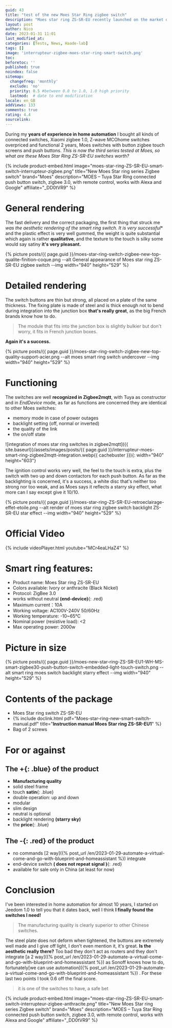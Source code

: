 ```yaml
---
guid: 43
title: "test of the new Moes Star Ring zigbee switch"
description: "Moes star ring ZS-SR-EU recently launched on the market does the new smart switch live up to our expectations?"
layout: post
author: Nico
date: 2023-01-31 11:01
last_modified_at: 
categories: [Tests, News, Haade-lab]
tags: []
image: 'interrupteur-zigbee-moes-star-ring-smart-switch.png'
toc: 
beforetoc: ''
published: true
noindex: false
sitemap:
  changefreq: 'monthly'
  exclude: 'no'
  priority: 0.5 #between 0.0 to 1.0, 1.0 high priority
  lastmod:  # date to end modification
locale: en_GB
addViews: 133
comments: true
rating: 4.4
sourcelink:
---
```


During my **years of experience in home automation** I bought all kinds of connected switches, Xiaomi zigbee 1.0, Z-wave MCOhome switches overpriced and functional 2 years, Moes switches with button zigbee touch screens and push buttons. *This is now the third series tested at Moes, so what are these Moes Star Ring ZS-SR-EU switches worth?*

{% include product-embed.html image="moes-star-ring-ZS-SR-EU-smart-switch-interrupteur-zigbee.png" title="New Moes Star ring series Zigbee switch" brand="Moes" description="MOES – Tuya Star Ring connected push button switch, zigbee 3.0, with remote control, works with Alexa and Google" affiliate="_DD0tVR9" %}

# General rendering

The fast delivery and the correct packaging, the first thing that struck me **was the aesthetic rendering* of the smart ring switch. It is very successful** and the plastic effect is very well gummed, the weight is quite substantial which again is rather **qualitative**, and the texture to the touch is silky some would say satiny **it's very pleasant.**

{% picture posts/{{ page.guid }}/moes-star-ring-switch-zigbee-new-top-qualite-finition-coque.png --alt General appearance of Moes star ring ZS-SR-EU zigbee switch --img width="940" height="529" %}

# Detailed rendering

The switch buttons are thin but strong, all placed on a plate of the same thickness.
The fixing plate is made of steel and is thick enough not to bend during integration into the junction box **that's really great**, as the big French brands know how to do.

> The module that fits into the junction box is slightly bulkier but don't worry, it fits in French junction boxes.

**Again it's a success.**

{% picture posts/{{ page.guid }}/moes-star-ring-switch-zigbee-new-top-quality-support-acier.png --alt moes smart ring switch undercover --img width="940" height="529" %}

# Functioning

The switches are well **recognized in Zigbee2mqtt**, with Tuya as constructor and in *EndDevice* mode, as far as functions are concerned they are identical to other Moes switches:

- memory mode in case of power outages
- backlight setting (off, normal or inverted)
- the quality of the link
- the on/off state

![integration of moes star ring switches in zigbee2mqtt]({{ site.baseurl}}/assets/images/posts/{{ page.guid }}/interrupteur-moes-smart-ring-zigbee2mqtt-integration.webp{{ cachebuster }}){: width="940" height="603"}

The ignition control works very well, the feel to the touch is extra, plus the switch with two up and down contactors for each push button. As far as the backlighting is concerned, it's a success, a white disc that's neither too strong nor too weak, and as Moes says it reflects a starry sky effect, what more can I say except give it 10/10.

{% picture posts/{{ page.guid }}/moes-star-ring-ZS-SR-EU-retroeclairage-effet-etoile.png --alt render of moes star ring zigbee switch backlight ZS-SR-EU star effect --img width="940" height="529" %}

# Official Video

{% include videoPlayer.html youtube="MCr4eaLHaZ4" %}

# Smart ring features:

- Product name: Moes Star ring ZS-SR-EU
- Colors available: Ivory or anthracite (Black Nickel)
- Protocol: ZigBee 3.0
- works without neutral **(end-device)**{: .red}
- Maximum current：10A
- Working voltage: AC100V-240V 50/60Hz
- Working temperature: -10~65℃
- Nominal power (resistive load): <2
- Max operating power: 2000w

# Picture in size

{% picture posts/{{ page.guid }}/moes-new-star-ring-ZS-SR-EU1-WH-MS-smart-zigbee30-push-button-switch-embedded-light-touch-switch.png --alt smart ring moes switch backlight starry effect --img width="940" height="529" %}

# Contents of the package

- Moes Star ring switch ZS-SR-EU
- {% include doclink.html pdf="Moes-star-ring-new-smart-switch-manual.pdf" title="<b>Instruction manual Moes Star ring ZS-SR-EU1</b>" %}
- Bag of 2 screws

# For or against

## The **+**{: .blue} of the product
- **Manufacturing quality**
- solid steel frame
- touch **satin**{: .blue}
- double operation: up and down
- modular
- slim design
- neutral is optional
- backlight rendering **(starry sky)**
- the **price**{: .blue}

## The **-**{: .red} of the product
- no commands [2 way]({% post_url /en/2023-01-29-automate-a-virtual-come-and-go-with-blueprint-and-homeassistant %}) integrate
- end-device switch **( does not repeat signal )**{: .red}
- available for sale only in China (at least for now)

# Conclusion

I've been interested in home automation for almost 10 years, I started on Jeedom 1.0 to tell you that it dates back, well I think **I finally found the switches I need!**
> The manufacturing quality is clearly superior to other Chinese switches.

The steel plate does not deform when tightened, the buttons are extremely well made and I give off light, I don't even mention it, it's great. **Is the aesthetic really there?**
Too bad they don't act as routers and they don't integrate [a 2 way]({% post_url /en/2023-01-29-automate-a-virtual-come-and-go-with-blueprint-and-homeassistant %})  as Sonoff knows how to do, fortunately[we can use automation]({% post_url /en/2023-01-29-automate-a-virtual-come-and-go-with-blueprint-and-homeassistant %}) . For these last two points I took 0.6 off the final score.

> it is one of the switches to have, a safe bet

{% include product-embed.html image="moes-star-ring-ZS-SR-EU-smart-switch-interrupteur-zigbee-anthracite.png" title="New Moes Star ring series Zigbee switch" brand="Moes" description="MOES – Tuya Star Ring connected push button switch, zigbee 3.0, with remote control, works with Alexa and Google" affiliate="_DD0tVR9" %}


